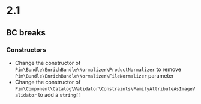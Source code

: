 # 2.1

## BC breaks

### Constructors

- Change the constructor of `Pim\Bundle\EnrichBundle\Normalizer\ProductNormalizer` to remove `Pim\Bundle\EnrichBundle\Normalizer\FileNormalizer` parameter
- Change the constructor of `Pim\Component\Catalog\Validator\Constraints\FamilyAttributeAsImageValidator` to add a `string[]`
